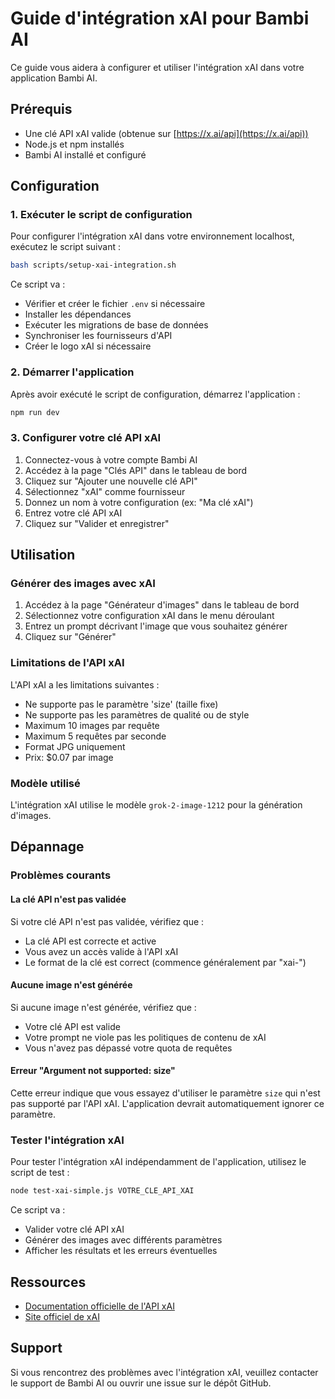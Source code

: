 # Guide d'intégration xAI pour Bambi AI

Ce guide vous aidera à configurer et utiliser l'intégration xAI dans votre application Bambi AI.

## Prérequis

- Une clé API xAI valide (obtenue sur [https://x.ai/api](https://x.ai/api))
- Node.js et npm installés
- Bambi AI installé et configuré

## Configuration

### 1. Exécuter le script de configuration

Pour configurer l'intégration xAI dans votre environnement localhost, exécutez le script suivant :

```bash
bash scripts/setup-xai-integration.sh
```

Ce script va :
- Vérifier et créer le fichier `.env` si nécessaire
- Installer les dépendances
- Exécuter les migrations de base de données
- Synchroniser les fournisseurs d'API
- Créer le logo xAI si nécessaire

### 2. Démarrer l'application

Après avoir exécuté le script de configuration, démarrez l'application :

```bash
npm run dev
```

### 3. Configurer votre clé API xAI

1. Connectez-vous à votre compte Bambi AI
2. Accédez à la page "Clés API" dans le tableau de bord
3. Cliquez sur "Ajouter une nouvelle clé API"
4. Sélectionnez "xAI" comme fournisseur
5. Donnez un nom à votre configuration (ex: "Ma clé xAI")
6. Entrez votre clé API xAI
7. Cliquez sur "Valider et enregistrer"

## Utilisation

### Générer des images avec xAI

1. Accédez à la page "Générateur d'images" dans le tableau de bord
2. Sélectionnez votre configuration xAI dans le menu déroulant
3. Entrez un prompt décrivant l'image que vous souhaitez générer
4. Cliquez sur "Générer"

### Limitations de l'API xAI

L'API xAI a les limitations suivantes :
- Ne supporte pas le paramètre 'size' (taille fixe)
- Ne supporte pas les paramètres de qualité ou de style
- Maximum 10 images par requête
- Maximum 5 requêtes par seconde
- Format JPG uniquement
- Prix: $0.07 par image

### Modèle utilisé

L'intégration xAI utilise le modèle `grok-2-image-1212` pour la génération d'images.

## Dépannage

### Problèmes courants

#### La clé API n'est pas validée

Si votre clé API n'est pas validée, vérifiez que :
- La clé API est correcte et active
- Vous avez un accès valide à l'API xAI
- Le format de la clé est correct (commence généralement par "xai-")

#### Aucune image n'est générée

Si aucune image n'est générée, vérifiez que :
- Votre clé API est valide
- Votre prompt ne viole pas les politiques de contenu de xAI
- Vous n'avez pas dépassé votre quota de requêtes

#### Erreur "Argument not supported: size"

Cette erreur indique que vous essayez d'utiliser le paramètre `size` qui n'est pas supporté par l'API xAI. L'application devrait automatiquement ignorer ce paramètre.

### Tester l'intégration xAI

Pour tester l'intégration xAI indépendamment de l'application, utilisez le script de test :

```bash
node test-xai-simple.js VOTRE_CLE_API_XAI
```

Ce script va :
- Valider votre clé API xAI
- Générer des images avec différents paramètres
- Afficher les résultats et les erreurs éventuelles

## Ressources

- [Documentation officielle de l'API xAI](https://docs.x.ai/docs/guides/image-generations)
- [Site officiel de xAI](https://x.ai/api)

## Support

Si vous rencontrez des problèmes avec l'intégration xAI, veuillez contacter le support de Bambi AI ou ouvrir une issue sur le dépôt GitHub.
